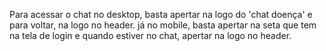 Para acessar o chat no desktop, basta apertar na logo do 'chat doença' e para voltar, na logo no header.
já no mobile, basta apertar na seta que tem na tela de login e quando estiver no chat, apertar na logo no header. 
